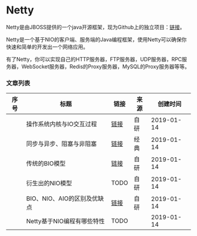 
# Netty

Netty是由JBOSS提供的一个java开源框架，现为Github上的独立项目：[链接](https://github.com/netty/netty)。

Netty是一个基于NIO的客户端、服务端的Java编程框架，使用Netty可以确保你快速和简单的开发出一个网络应用。

有了Netty，你可以实现自己的HTTP服务器，FTP服务器，UDP服务器，RPC服务器，WebSocket服务器，Redis的Proxy服务器，MySQL的Proxy服务器等等。  

### 文章列表

|序号|标题|链接|来源|创建时间|
|--|--|--|--|--|
||操作系统内核与IO交互过程|[链接](操作系统内核与IO交互过程)|自研|2019-01-14|
||同步与异步、阻塞与非阻塞|[链接](同步与异步_阻塞与非阻塞)|经典|2019-01-14|
||传统的BIO模型|[链接](传统的BIO模型)|自研|2019-01-14|
||衍生出的NIO模型|TODO|自研|2019-01-14|
||BIO、NIO、AIO的区别及优缺点|[链接](BIO_NIO_AIO的区别及优缺点)|自研|2019-01-14|
||Netty基于NIO编程有哪些特性|TODO||2019-01-14|
